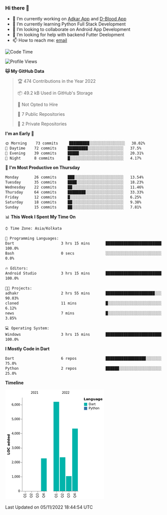 ### Hi there 👋

- 🔭 I’m currently working on [Adkar App](https://github.com/pilgrimfathers/adkarApp) and [D-Blood App](https://github.com/LinoShaji/D-Blood)
- 🌱 I’m currently learning Python Full Stack Development
- 👯 I’m looking to collaborate on Android App Development
- 🤔 I’m looking for help with backend Futter Deelopment
- 📫 How to reach me: [email](mailto:linoshaji23@gmail.com)

<!--START_SECTION:waka-->
![Code Time](http://img.shields.io/badge/Code%20Time-32%20hrs%204%20mins-blue)

![Profile Views](http://img.shields.io/badge/Profile%20Views-3-blue)

**🐱 My GitHub Data** 

> 🏆 474 Contributions in the Year 2022
 > 
> 📦 49.2 kB Used in GitHub's Storage 
 > 
> 🚫 Not Opted to Hire
 > 
> 📜 7 Public Repositories 
 > 
> 🔑 2 Private Repositories  
 > 
**I'm an Early 🐤** 

```text
🌞 Morning    73 commits     █████████░░░░░░░░░░░░░░░░   38.02% 
🌆 Daytime    72 commits     █████████░░░░░░░░░░░░░░░░   37.5% 
🌃 Evening    39 commits     █████░░░░░░░░░░░░░░░░░░░░   20.31% 
🌙 Night      8 commits      █░░░░░░░░░░░░░░░░░░░░░░░░   4.17%

```
📅 **I'm Most Productive on Thursday** 

```text
Monday       26 commits     ███░░░░░░░░░░░░░░░░░░░░░░   13.54% 
Tuesday      35 commits     ████░░░░░░░░░░░░░░░░░░░░░   18.23% 
Wednesday    22 commits     ██░░░░░░░░░░░░░░░░░░░░░░░   11.46% 
Thursday     64 commits     ████████░░░░░░░░░░░░░░░░░   33.33% 
Friday       12 commits     █░░░░░░░░░░░░░░░░░░░░░░░░   6.25% 
Saturday     18 commits     ██░░░░░░░░░░░░░░░░░░░░░░░   9.38% 
Sunday       15 commits     ██░░░░░░░░░░░░░░░░░░░░░░░   7.81%

```


📊 **This Week I Spent My Time On** 

```text
⌚︎ Time Zone: Asia/Kolkata

💬 Programming Languages: 
Dart                     3 hrs 15 mins       █████████████████████████   100.0% 
Bash                     0 secs              ░░░░░░░░░░░░░░░░░░░░░░░░░   0.0%

🔥 Editors: 
Android Studio           3 hrs 15 mins       █████████████████████████   100.0%

🐱‍💻 Projects: 
adhakr                   2 hrs 55 mins       ██████████████████████░░░   90.03% 
cloned                   11 mins             █░░░░░░░░░░░░░░░░░░░░░░░░   6.12% 
news                     7 mins              █░░░░░░░░░░░░░░░░░░░░░░░░   3.85%

💻 Operating System: 
Windows                  3 hrs 15 mins       █████████████████████████   100.0%

```

**I Mostly Code in Dart** 

```text
Dart                     6 repos             ██████████████████░░░░░░░   75.0% 
Python                   2 repos             ██████░░░░░░░░░░░░░░░░░░░   25.0%

```


**Timeline**

![Chart not found](https://raw.githubusercontent.com/LinoShaji/LinoShaji/main/charts/bar_graph.png) 


 Last Updated on 05/11/2022 18:44:54 UTC
<!--END_SECTION:waka-->
